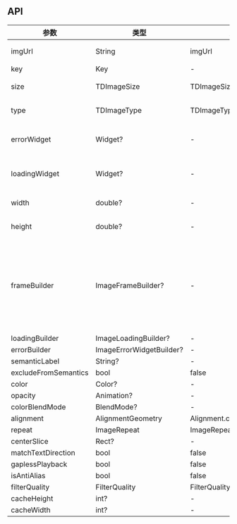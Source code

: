 ## API

| 参数 | 类型 | 默认值 | 说明 |
| --- | --- | --- | --- |
| imgUrl | String | imgUrl | 图片地址 |
| key | Key | - |  |
| size | TDImageSize | TDImageSize.l | 图片大小 |
| type | TDImageType | TDImageType.roundedSquare | 图片类型 |
| errorWidget | Widget? | - | 失败自定义提示 |
| loadingWidget | Widget? | - | 加载自定义提示 |
| width | double? | - | 自定义宽 |
| height | double? | - | 自定义高 |
| frameBuilder | ImageFrameBuilder? | - | 以下系统Image属性，释义请参考系统[Image]中注释 |
| loadingBuilder | ImageLoadingBuilder? | - |  |
| errorBuilder | ImageErrorWidgetBuilder? | - |  |
| semanticLabel | String? | - |  |
| excludeFromSemantics | bool | false |  |
| color | Color? | - |  |
| opacity | Animation<double>? | - |  |
| colorBlendMode | BlendMode? | - |  |
| alignment | AlignmentGeometry | Alignment.center |  |
| repeat | ImageRepeat | ImageRepeat.noRepeat |  |
| centerSlice | Rect? | - |  |
| matchTextDirection | bool | false |  |
| gaplessPlayback | bool | false |  |
| isAntiAlias | bool | false |  |
| filterQuality | FilterQuality | FilterQuality.low |  |
| cacheHeight | int? | - |  |
| cacheWidth | int? | - |  |
